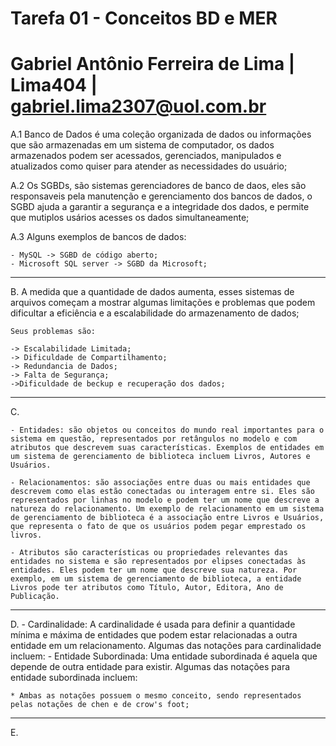 # Tarefa 01 - Conceitos BD e MER <h1>
# Gabriel Antônio Ferreira de Lima | Lima404 | gabriel.lima2307@uol.com.br

A.1  Banco de Dados é uma coleção organizada de dados ou informações que são armazenadas em um sistema de computador, os dados armazenados podem ser acessados, gerenciados, manipulados e atualizados como quiser para atender as necessidades do usuário;

A.2 Os SGBDs, são sistemas gerenciadores de banco de daos, eles são responsaveis pela manutenção e gerenciamento dos bancos de dados, o SGBD ajuda a garantir a segurança e a integridade dos dados, e permite que mutiplos usários acesses os dados simultaneamente;

A.3 Alguns exemplos de bancos de dados:

    - MySQL -> SGBD de código aberto;
    - Microsoft SQL server -> SGBD da Microsoft;

------------------------------------------------------------------------------------------------------------------------------------------------------------------------------------------------------------------------------------------------------------------------

B. A medida que a quantidade de dados aumenta, esses sistemas de arquivos começam a mostrar algumas limitações e problemas que podem dificultar a eficiência e a escalabilidade do armazenamento de dados;

    Seus problemas são:

    -> Escalabilidade Limitada;
    -> Dificuldade de Compartilhamento;
    -> Redundancia de Dados;
    -> Falta de Segurança;
    ->Dificuldade de beckup e recuperação dos dados;

------------------------------------------------------------------------------------------------------------------------------------------------------------------------------------------------------------------------------------------------------------------------

C. 

    - Entidades: são objetos ou conceitos do mundo real importantes para o sistema em questão, representados por retângulos no modelo e com atributos que descrevem suas características. Exemplos de entidades em um sistema de gerenciamento de biblioteca incluem Livros, Autores e Usuários.

    - Relacionamentos: são associações entre duas ou mais entidades que descrevem como elas estão conectadas ou interagem entre si. Eles são representados por linhas no modelo e podem ter um nome que descreve a natureza do relacionamento. Um exemplo de relacionamento em um sistema de gerenciamento de biblioteca é a associação entre Livros e Usuários, que representa o fato de que os usuários podem pegar emprestado os livros.

    - Atributos são características ou propriedades relevantes das entidades no sistema e são representados por elipses conectadas às entidades. Eles podem ter um nome que descreve sua natureza. Por exemplo, em um sistema de gerenciamento de biblioteca, a entidade Livros pode ter atributos como Título, Autor, Editora, Ano de Publicação.

------------------------------------------------------------------------------------------------------------------------------------------------------------------------------------------------------------------------------------------------------------------------

D. 
    - Cardinalidade: A cardinalidade é usada para definir a quantidade mínima e máxima de entidades que podem estar relacionadas a outra entidade em um relacionamento. Algumas das notações para cardinalidade incluem:
    - Entidade Subordinada: Uma entidade subordinada é aquela que depende de outra entidade para existir. Algumas das notações para entidade subordinada incluem:

    * Ambas as notações possuem o mesmo conceito, sendo representados pelas notações de chen e de crow's foot;


------------------------------------------------------------------------------------------------------------------------------------------------------------------------------------------------------------------------------------------------------------------------

E. 